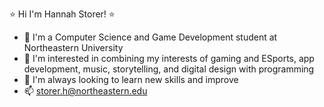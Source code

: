 ⭐ Hi I'm Hannah Storer! ⭐
- 👾 I'm a Computer Science and Game Development student at Northeastern University
- 🌷 I'm interested in combining my interests of gaming and ESports, app development, music, storytelling, and digital design with programming
- 🌱 I'm always looking to learn new skills and improve
- 📫 storer.h@northeastern.edu


